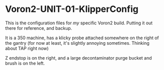 # Voron2-UNIT-01-KlipperConfig

This is the configuration files for *my* specific Voron2 build. Putting it out there for reference, and backup.

It is a 350 machine, has a klicky probe attached somewhere on the right of the gantry (for now at least, it's slightly annoying sometimes. Thinking about TAP right now)

Z endstop is on the right, and a large decontaminator purge bucket and brush is on the left.
